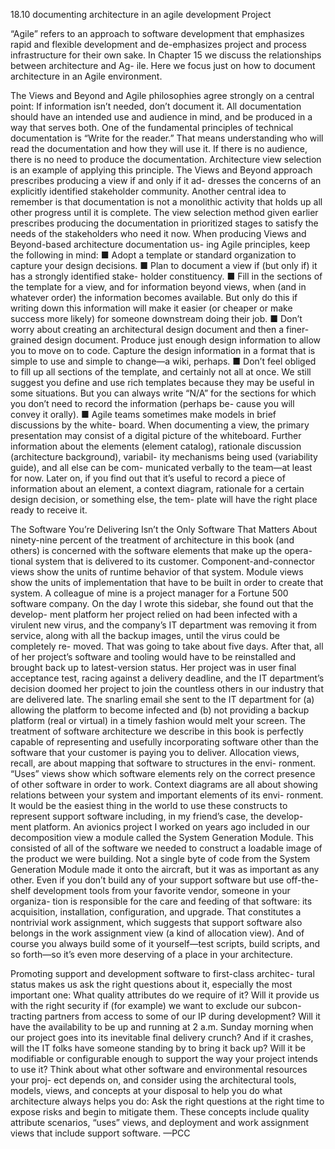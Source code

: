18.10 documenting architecture in an
agile development Project

“Agile” refers to an approach to software development that emphasizes rapid and
flexible development and de-emphasizes project and process infrastructure for their
own sake. In Chapter 15 we discuss the relationships between architecture and Ag-
ile. Here we focus just on how to document architecture in an Agile environment.

The Views and Beyond and Agile philosophies agree strongly on a central
point: If information isn’t needed, don’t document it. All documentation should
have an intended use and audience in mind, and be produced in a way that serves
both. One of the fundamental principles of technical documentation is “Write
for the reader.” That means understanding who will read the documentation and
how they will use it. If there is no audience, there is no need to produce the
documentation.
Architecture view selection is an example of applying this principle. The
Views and Beyond approach prescribes producing a view if and only if it ad-
dresses the concerns of an explicitly identified stakeholder community.
Another central idea to remember is that documentation is not a monolithic
activity that holds up all other progress until it is complete. The view selection
method given earlier prescribes producing the documentation in prioritized stages
to satisfy the needs of the stakeholders who need it now.
When producing Views and Beyond-based architecture documentation us-
ing Agile principles, keep the following in mind:
■
Adopt a template or standard organization to capture your design decisions.
■
Plan to document a view if (but only if) it has a strongly identified stake-
holder constituency.
■
Fill in the sections of the template for a view, and for information beyond
views, when (and in whatever order) the information becomes available.
But only do this if writing down this information will make it easier (or
cheaper or make success more likely) for someone downstream doing their
job.
■
Don’t worry about creating an architectural design document and then a
finer-grained design document. Produce just enough design information to
allow you to move on to code. Capture the design information in a format
that is simple to use and simple to change—a wiki, perhaps.
■
Don’t feel obliged to fill up all sections of the template, and certainly not
all at once. We still suggest you define and use rich templates because they
may be useful in some situations. But you can always write “N/A” for the
sections for which you don’t need to record the information (perhaps be-
cause you will convey it orally).
■
Agile teams sometimes make models in brief discussions by the white-
board. When documenting a view, the primary presentation may consist of
a digital picture of the whiteboard. Further information about the elements
(element catalog), rationale discussion (architecture background), variabil-
ity mechanisms being used (variability guide), and all else can be com-
municated verbally to the team—at least for now. Later on, if you find out
that it’s useful to record a piece of information about an element, a context
diagram, rationale for a certain design decision, or something else, the tem-
plate will have the right place ready to receive it.

The Software You’re Delivering Isn’t the Only Software That Matters
About ninety-nine percent of the treatment of architecture in this book (and
others) is concerned with the software elements that make up the opera-
tional system that is delivered to its customer. Component-and-connector
views show the units of runtime behavior of that system. Module views
show the units of implementation that have to be built in order to create
that system.
A colleague of mine is a project manager for a Fortune 500 software
company. On the day I wrote this sidebar, she found out that the develop-
ment platform her project relied on had been infected with a virulent new
virus, and the company’s IT department was removing it from service,
along with all the backup images, until the virus could be completely re-
moved. That was going to take about five days. After that, all of her project’s
software and tooling would have to be reinstalled and brought back up to
latest-version status. Her project was in user final acceptance test, racing
against a delivery deadline, and the IT department’s decision doomed
her project to join the countless others in our industry that are delivered
late. The snarling email she sent to the IT department for (a) allowing the
platform to become infected and (b) not providing a backup platform (real
or virtual) in a timely fashion would melt your screen.
The treatment of software architecture we describe in this book is
perfectly capable of representing and usefully incorporating software other
than the software that your customer is paying you to deliver. Allocation
views, recall, are about mapping that software to structures in the envi-
ronment. “Uses” views show which software elements rely on the correct
presence of other software in order to work. Context diagrams are all about
showing relations between your system and important elements of its envi-
ronment. It would be the easiest thing in the world to use these constructs
to represent support software including, in my friend’s case, the develop-
ment platform.
An avionics project I worked on years ago included in our decomposition
view a module called the System Generation Module. This consisted of all
of the software we needed to construct a loadable image of the product
we were building. Not a single byte of code from the System Generation
Module made it onto the aircraft, but it was as important as any other.
Even if you don’t build any of your support software but use off-the-shelf
development tools from your favorite vendor, someone in your organiza-
tion is responsible for the care and feeding of that software: its acquisition,
installation, configuration, and upgrade. That constitutes a nontrivial work
assignment, which suggests that support software also belongs in the work
assignment view (a kind of allocation view). And of course you always build
some of it yourself—test scripts, build scripts, and so forth—so it’s even
more deserving of a place in your architecture.

Promoting support and development software to first-class architec-
tural status makes us ask the right questions about it, especially the most
important one: What quality attributes do we require of it? Will it provide
us with the right security if (for example) we want to exclude our subcon-
tracting partners from access to some of our IP during development? Will it
have the availability to be up and running at 2 a.m. Sunday morning when
our project goes into its inevitable final delivery crunch? And if it crashes,
will the IT folks have someone standing by to bring it back up? Will it be
modifiable or configurable enough to support the way your project intends
to use it?
Think about what other software and environmental resources your proj-
ect depends on, and consider using the architectural tools, models, views,
and concepts at your disposal to help you do what architecture always
helps you do: Ask the right questions at the right time to expose risks and
begin to mitigate them. These concepts include quality attribute scenarios,
“uses” views, and deployment and work assignment views that include
support software.
—PCC


